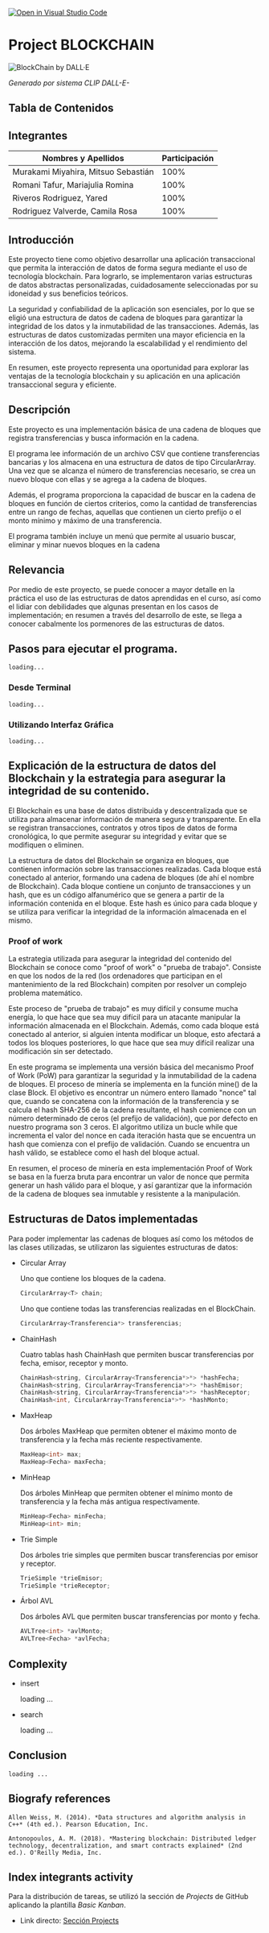 [![Open in Visual Studio Code](https://classroom.github.com/assets/open-in-vscode-c66648af7eb3fe8bc4f294546bfd86ef473780cde1dea487d3c4ff354943c9ae.svg)](https://classroom.github.com/online_ide?assignment_repo_id=10055880&assignment_repo_type=AssignmentRepo)


# Project BLOCKCHAIN

![BlockChain by DALL·E](dalleBlock1.png "Diseño de BlockChain generado por modelo DALL·E")

*Generado por sistema CLIP DALL-E-*

## Tabla de Contenidos

## Integrantes

| Nombres y Apellidos                    | Participación    |
|--------------------------------------- | ---------------- |
| Murakami Miyahira, Mitsuo  Sebastián   | 100%             |
| Romani Tafur, Mariajulia Romina        | 100%             |
| Riveros Rodriguez, Yared               | 100%             |
| Rodriguez Valverde, Camila Rosa        | 100%             |



## Introducción

Este proyecto tiene como objetivo desarrollar una aplicación transaccional que permita la interacción de datos de forma segura mediante el uso de tecnología blockchain. Para lograrlo, se implementaron varias estructuras de datos abstractas personalizadas, cuidadosamente seleccionadas por su idoneidad y sus beneficios teóricos.

La seguridad y confiabilidad de la aplicación son esenciales, por lo que se eligió una estructura de datos de cadena de bloques para garantizar la integridad de los datos y la inmutabilidad de las transacciones. Además, las estructuras de datos customizadas permiten una mayor eficiencia en la interacción de los datos, mejorando la escalabilidad y el rendimiento del sistema.

En resumen, este proyecto representa una oportunidad para explorar las ventajas de la tecnología blockchain y su aplicación en una aplicación transaccional segura y eficiente.



## Descripción
Este proyecto es una implementación básica de una cadena de bloques que registra transferencias y busca información en la cadena.

El programa lee información de un archivo CSV que contiene transferencias bancarias y los almacena en una estructura de datos de tipo CircularArray. Una vez que se alcanza el número de transferencias necesario, se crea un nuevo bloque con ellas y se agrega a la cadena de bloques.

Además, el programa proporciona la capacidad de buscar en la cadena de bloques en función de ciertos criterios, como la cantidad de transferencias entre un rango de fechas, aquellas que contienen un cierto prefijo o el monto mínimo y máximo de una transferencia.

El programa también incluye un menú que permite al usuario buscar, eliminar y minar nuevos bloques en la cadena

## Relevancia

Por medio de este proyecto, se puede conocer a mayor detalle en la práctica el uso de las estructuras de datos aprendidas en el curso, así como el lidiar con debilidades que algunas presentan en los casos de implementación; en resumen a través del desarrollo de este, se llega a conocer cabalmente los pormenores de las estructuras de datos.

## Pasos para ejecutar el programa.
    
    loading...

### Desde Terminal

    loading...

### Utilizando Interfaz Gráfica

    loading...

## Explicación de la estructura de datos del Blockchain y la estrategia para asegurar la integridad de su contenido.

El Blockchain es una base de datos distribuida y descentralizada que se utiliza para almacenar información de manera segura y transparente. En ella se registran transacciones, contratos y otros tipos de datos de forma cronológica, lo que permite asegurar su integridad y evitar que se modifiquen o eliminen.

La estructura de datos del Blockchain se organiza en bloques, que contienen información sobre las transacciones realizadas. Cada bloque está conectado al anterior, formando una cadena de bloques (de ahí el nombre de Blockchain). Cada bloque contiene un conjunto de transacciones y un hash, que es un código alfanumérico que se genera a partir de la información contenida en el bloque. Este hash es único para cada bloque y se utiliza para verificar la integridad de la información almacenada en el mismo.

   
### Proof of work

La estrategia utilizada para asegurar la integridad del contenido del Blockchain se conoce como "proof of work" o "prueba de trabajo". Consiste en que los nodos de la red (los ordenadores que participan en el mantenimiento de la red Blockchain) compiten por resolver un complejo problema matemático. 

Este proceso de "prueba de trabajo" es muy difícil y consume mucha energía, lo que hace que sea muy difícil para un atacante manipular la información almacenada en el Blockchain. Además, como cada bloque está conectado al anterior, si alguien intenta modificar un bloque, esto afectará a todos los bloques posteriores, lo que hace que sea muy difícil realizar una modificación sin ser detectado.

En este programa se implementa una versión básica del mecanismo Proof of Work (PoW) para garantizar la seguridad y la inmutabilidad de la cadena de bloques. El proceso de minería se implementa en la función mine() de la clase Block. El objetivo es encontrar un número entero llamado "nonce" tal que, cuando se concatena con la información de la transferencia y se calcula el hash SHA-256 de la cadena resultante, el hash comience con un número determinado de ceros (el prefijo de validación), que por defecto en nuestro programa son 3 ceros. El algoritmo utiliza un bucle while que incrementa el valor del nonce en cada iteración hasta que se encuentra un hash que comienza con el prefijo de validación. Cuando se encuentra un hash válido, se establece como el hash del bloque actual.

En resumen, el proceso de minería en esta implementación Proof of Work se basa en la fuerza bruta para encontrar un valor de nonce que permita generar un hash válido para el bloque, y así garantizar que la información de la cadena de bloques sea inmutable y resistente a la manipulación.

## Estructuras de Datos implementadas

Para poder implementar las cadenas de bloques así como los métodos de las clases utilizadas, se utilizaron las siguientes estructuras de datos:

 - Circular Array

    Uno que contiene los bloques de la cadena.

    ```c++
    CircularArray<T> chain;
    ```

    Uno que contiene todas las transferencias realizadas en el BlockChain.

    ```c++
    CircularArray<Transferencia*> transferencias;
    ```

    

- ChainHash

    Cuatro tablas hash ChainHash que permiten buscar transferencias por fecha, emisor, receptor y monto.

    ```c++
    ChainHash<string, CircularArray<Transferencia*>*> *hashFecha; 
    ChainHash<string, CircularArray<Transferencia*>*> *hashEmisor; 
    ChainHash<string, CircularArray<Transferencia*>*> *hashReceptor; 
    ChainHash<int, CircularArray<Transferencia*>*> *hashMonto; 
    ```

    

- MaxHeap

    Dos árboles MaxHeap que permiten obtener el máximo monto de transferencia y la fecha más reciente respectivamente.

    ```c++
    MaxHeap<int> max; 
    MaxHeap<Fecha> maxFecha; 
    ```

   
    



- MinHeap

     Dos árboles MinHeap que permiten obtener el mínimo monto de transferencia y la fecha más antigua respectivamente.

    ```c++
    MinHeap<Fecha> minFecha; 
    MinHeap<int> min; 
    ```


- Trie Simple

    Dos árboles trie simples que permiten buscar transferencias por emisor y receptor.

    ```c++
    TrieSimple *trieEmisor; 
    TrieSimple *trieReceptor; 
    ```

- Árbol AVL
    
    Dos árboles AVL que permiten buscar transferencias por monto y fecha.

     ```c++
    AVLTree<int> *avlMonto; 
    AVLTree<Fecha> *avlFecha; 
    ```



## Complexity


- insert
    
    loading ...

- search
    
    loading ...


## Conclusion
    loading ...


## Biografy references
    
    Allen Weiss, M. (2014). *Data structures and algorithm analysis in C++* (4th ed.). Pearson Education, Inc.
    
    Antonopoulos, A. M. (2018). *Mastering blockchain: Distributed ledger technology, decentralization, and smart contracts explained* (2nd ed.). O'Reilly Media, Inc.



## Index integrants activity
    
Para la distribución de tareas, se utilizó la sección de *Projects* de GitHub aplicando la plantilla *Basic Kanban*.

- Link directo: [Sección Projects](https://github.com/orgs/utec-cs-aed-2023-0/projects/1/views/1)



